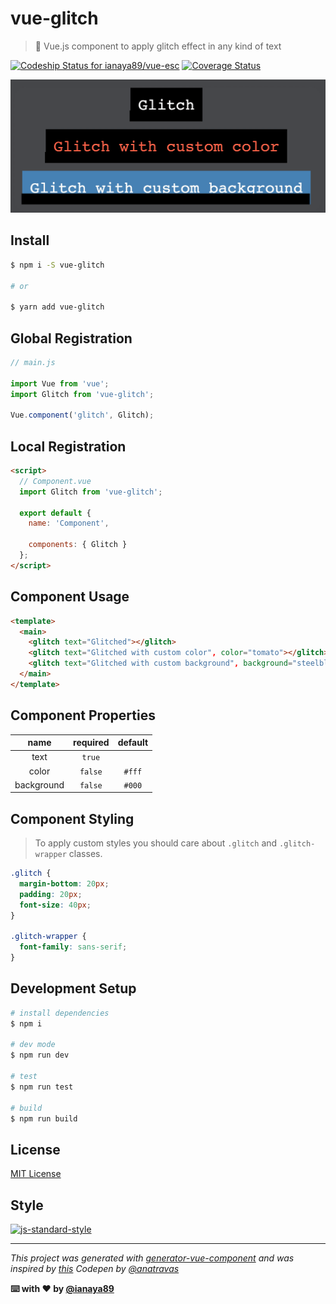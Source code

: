 # vue-glitch

> 👻 Vue.js component to apply glitch effect in any kind of text

[ ![Codeship Status for ianaya89/vue-esc](https://app.codeship.com/projects/3738d4b0-082d-0135-8a91-66ea66f8c9cb/status?branch=master)](https://app.codeship.com/projects/214292)
[![Coverage Status](https://coveralls.io/repos/github/ianaya89/vue-glitch/badge.svg)](https://coveralls.io/github/ianaya89/vue-glitch)

![glitch preview](src/assets/preview.gif)


## Install

```bash
$ npm i -S vue-glitch

# or

$ yarn add vue-glitch
```

## Global Registration

```javascript
// main.js

import Vue from 'vue';
import Glitch from 'vue-glitch';

Vue.component('glitch', Glitch);
```

## Local Registration

```html
<script>
  // Component.vue
  import Glitch from 'vue-glitch';

  export default {
    name: 'Component',

    components: { Glitch }
  };
</script>
```

## Component Usage

```html
<template>
  <main>
    <glitch text="Glitched"></glitch>
    <glitch text="Glitched with custom color", color="tomato"></glitch>
    <glitch text="Glitched with custom background", background="steelblue"></glitch>
  </main>
</template>
```

## Component Properties

| name | required | default |
| :---: | :---: | :---: |
| text | `true` |  |
| color | `false` | `#fff` |
| background | `false` | `#000` |


## Component Styling
> To apply custom styles you should care about `.glitch` and `.glitch-wrapper` classes.

```css
.glitch {
  margin-bottom: 20px;
  padding: 20px;
  font-size: 40px;
}

.glitch-wrapper {
  font-family: sans-serif;
}
```


## Development Setup

```bash
# install dependencies
$ npm i

# dev mode
$ npm run dev

# test
$ npm run test

# build
$ npm run build
```

## License
[MIT License](https://github.com/ianaya89/vue-glitch/blob/master/LICENSE)


## Style
[![js-standard-style](https://cdn.rawgit.com/feross/standard/master/badge.svg)](http://standardjs.com)


---
*This project was generated with [generator-vue-component](https://github.com/ianaya89/generator-vue-component) and was inspired by [this](https://codepen.io/anatravas/pen/mOyNWR) Codepen by [@anatravas](https://codepen.io/anatravas/)*

**⌨️ with ❤️ by [@ianaya89](https://twitter.com/ianaya89)**
